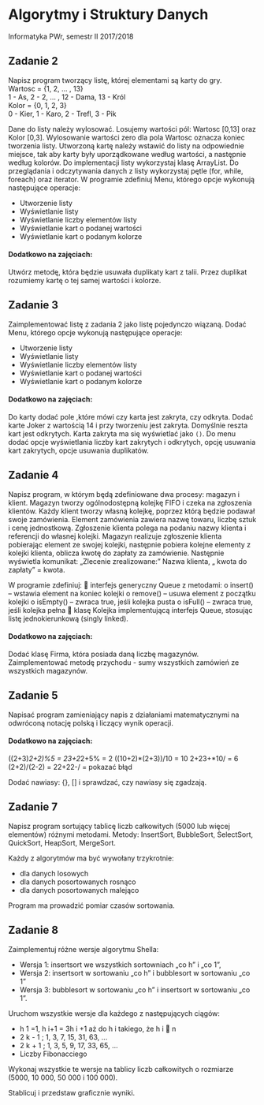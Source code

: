 # Algorytmy i Struktury Danych
Informatyka PWr, semestr II 2017/2018

## Zadanie 2
Napisz program tworzący listę, której elementami są karty do gry. <br>
Wartosc = {1, 2, ... , 13} <br>
1 - As, 2 - 2, ... , 12 - Dama, 13 - Król <br>
Kolor = {0, 1, 2, 3} <br>
0 - Kier, 1 - Karo, 2 - Trefl, 3 - Pik

Dane do listy należy wylosować. Losujemy wartości pól: Wartosc [0,13] oraz Kolor
[0,3]. Wylosowanie wartości zero dla pola Wartosc oznacza koniec tworzenia listy.
Utworzoną kartę należy wstawić do listy na odpowiednie miejsce, tak aby karty były
uporządkowane według wartości, a następnie według kolorów. Do implementacji listy
wykorzystaj klasę ArrayList. Do przeglądania i odczytywania danych z listy wykorzystaj
pętle (for, while, foreach) oraz iterator. W programie zdefiniuj Menu, którego
opcje wykonują następujące operacje:

<ul>
    <li>Utworzenie listy</li>
    <li>Wyświetlanie listy</li>
    <li>Wyświetlanie liczby elementów listy</li>
    <li>Wyświetlanie kart o podanej wartości</li>
    <li>Wyświetlanie kart o podanym kolorze</li>
</ul>

#### Dodatkowo na zajęciach:
Utwórz metodę, która będzie usuwała duplikaty kart z talii. Przez duplikat rozumiemy
kartę o tej samej wartości i kolorze.

## Zadanie 3
Zaimplementować listę z zadania 2 jako listę pojedynczo wiązaną. 
Dodać Menu, którego opcje wykonują następujące operacje:
<ul>
    <li>Utworzenie listy</li>
    <li>Wyświetlanie listy</li>
    <li>Wyświetlanie liczby elementów listy</li>
    <li>Wyświetlanie kart o podanej wartości</li>
    <li>Wyświetlanie kart o podanym kolorze</li>
</ul>

#### Dodatkowo na zajęciach:
Do karty dodać pole ,które mówi czy karta jest zakryta, czy odkryta. Dodać karte Joker 
z wartością 14 i przy tworzeniu jest zakryta. Domyślnie reszta kart jest odkrytych. Karta 
zakryta ma się wyświetlać jako `()`. Do menu dodać opcje wyświetlania liczby kart zakrytych 
i odkrytych, opcję usuwania kart zakrytych, opcje usuwania duplikatów.

## Zadanie 4
Napisz program, w którym będą zdefiniowane dwa procesy: magazyn i klient. Magazyn
tworzy ogólnodostępną kolejkę FIFO i czeka na zgłoszenia klientów.
Każdy klient tworzy własną kolejkę, poprzez którą będzie podawał swoje zamówienia.
Element zamówienia zawiera nazwę towaru, liczbę sztuk i cenę jednostkową. Zgłoszenie
klienta polega na podaniu nazwy klienta i referencji do własnej kolejki.
Magazyn realizuje zgłoszenie klienta pobierając element ze swojej kolejki, następnie pobiera
kolejne elementy z kolejki klienta, oblicza kwotę do zapłaty za zamówienie. Następnie
wyświetla komunikat: „Zlecenie zrealizowane:” Nazwa klienta, „ kwota do zapłaty” = kwota.

W programie zdefiniuj:
 interfejs generyczny Queue z metodami:
o insert()
– wstawia element na koniec kolejki
o remove()
– usuwa element z początku kolejki
o isEmpty()
– zwraca true, jeśli kolejka pusta
o isFull()
– zwraca true, jeśli kolejka pełna
 klasę Kolejka implementującą interfejs Queue, stosując listę jednokierunkową (singly
linked).

#### Dodatkowo na zajęciach:
Dodać klasę Firma, która posiada daną liczbę magazynów. Zaimplementować metodę przychodu - 
sumy wszystkich zamówień ze wszystkich magazynów.

## Zadanie 5
Napisać program zamieniający napis z działaniami matematycznymi na
odwróconą notację polską i liczący wynik operacji.

#### Dodatkowo na zajęciach:
((2+3)*2+2)%5 = 23+2*2+5% = 2
((10+2)*(2+3))/10 = 10 2+23+*10/ = 6
(2+2)/(2-2) = 22+22-/ = pokazać błąd

Dodać nawiasy: {}, [] i sprawdzać, czy nawiasy się zgadzają.

## Zadanie 7
Napisz program sortujący tablicę liczb całkowitych (5000 lub więcej elementów) różnymi
metodami.
Metody: InsertSort, BubbleSort, SelectSort, QuickSort, HeapSort, MergeSort.

Każdy z algorytmów ma być wywołany trzykrotnie:
- dla danych losowych
- dla danych posortowanych rosnąco
- dla danych posortowanych malejąco

Program ma prowadzić pomiar czasów sortowania.

## Zadanie 8
Zaimplementuj różne wersje algorytmu Shella:
- Wersja 1: insertsort we wszystkich sortowniach „co h” i „co 1”,
- Wersja 2: insertsort w sortowaniu „co h” i bubblesort w sortowaniu „co 1”
- Wersja 3: bubblesort w sortowaniu „co h” i insertsort w sortowaniu „co 1”.

Uruchom wszystkie wersje dla każdego z następujących ciągów:
- h 1 =1, h i+1 = 3h i +1 aż do h i takiego, że h i  n
- 2 k - 1 ; 1, 3, 7, 15, 31, 63, ...
- 2 k + 1 ; 1, 3, 5, 9, 17, 33, 65, ...
- Liczby Fibonacciego

Wykonaj wszystkie te wersje na tablicy liczb całkowitych o rozmiarze (5000, 10 000,
50 000 i 100 000).

Stablicuj i przedstaw graficznie wyniki.